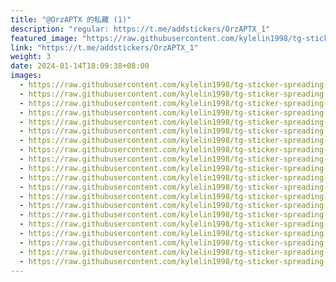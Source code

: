 ```yaml
---
title: "@OrzAPTX 的私藏 (1)"
description: "regular: https://t.me/addstickers/OrzAPTX_1"
featured_image: "https://raw.githubusercontent.com/kylelin1998/tg-sticker-spreading-worldwide-images/main/img/6adfa33e-c93b-4b17-a164-6b6d3906812b.jpg"
link: "https://t.me/addstickers/OrzAPTX_1"
weight: 3
date: 2024-01-14T18:09:38+08:00
images:
  - https://raw.githubusercontent.com/kylelin1998/tg-sticker-spreading-worldwide-images/main/img/6adfa33e-c93b-4b17-a164-6b6d3906812b.jpg
  - https://raw.githubusercontent.com/kylelin1998/tg-sticker-spreading-worldwide-images/main/img/ce401fa1-816f-4646-a53d-4dd4bdd5ce00.jpg
  - https://raw.githubusercontent.com/kylelin1998/tg-sticker-spreading-worldwide-images/main/img/c50af5f9-615c-4e16-b7b8-a10d2a69e299.jpg
  - https://raw.githubusercontent.com/kylelin1998/tg-sticker-spreading-worldwide-images/main/img/23c7fe89-6e6d-4dbf-b871-0d16aa860190.jpg
  - https://raw.githubusercontent.com/kylelin1998/tg-sticker-spreading-worldwide-images/main/img/1527cc5a-2497-487d-a5b3-32eb537a1f25.jpg
  - https://raw.githubusercontent.com/kylelin1998/tg-sticker-spreading-worldwide-images/main/img/85e71c0f-9ca3-4d96-9249-c43196e52fc0.jpg
  - https://raw.githubusercontent.com/kylelin1998/tg-sticker-spreading-worldwide-images/main/img/6b3209f0-5221-4b06-a858-7aabf398c187.jpg
  - https://raw.githubusercontent.com/kylelin1998/tg-sticker-spreading-worldwide-images/main/img/0aca49e4-2eb0-490f-be0e-b17f80ed57ee.jpg
  - https://raw.githubusercontent.com/kylelin1998/tg-sticker-spreading-worldwide-images/main/img/89003079-53ef-433b-9012-02b1bc00fde8.jpg
  - https://raw.githubusercontent.com/kylelin1998/tg-sticker-spreading-worldwide-images/main/img/d6f034ef-2b41-40e8-aba3-8ceabcb44398.jpg
  - https://raw.githubusercontent.com/kylelin1998/tg-sticker-spreading-worldwide-images/main/img/035e1972-ae16-4e23-bd63-1f8844003077.jpg
  - https://raw.githubusercontent.com/kylelin1998/tg-sticker-spreading-worldwide-images/main/img/4223ec80-e3ee-4579-b20e-0b65ecf4a56d.jpg
  - https://raw.githubusercontent.com/kylelin1998/tg-sticker-spreading-worldwide-images/main/img/23bb9750-29b9-4304-b252-bffd4dd87b1d.jpg
  - https://raw.githubusercontent.com/kylelin1998/tg-sticker-spreading-worldwide-images/main/img/05feeb3e-2f8a-4733-9681-e435c718dec3.jpg
  - https://raw.githubusercontent.com/kylelin1998/tg-sticker-spreading-worldwide-images/main/img/be384d1c-4926-4920-bb02-95e142f56cce.jpg
  - https://raw.githubusercontent.com/kylelin1998/tg-sticker-spreading-worldwide-images/main/img/90910786-77c2-448a-8366-0443ea613fe2.jpg
  - https://raw.githubusercontent.com/kylelin1998/tg-sticker-spreading-worldwide-images/main/img/61950397-c135-4fac-a589-027cc175d857.jpg
  - https://raw.githubusercontent.com/kylelin1998/tg-sticker-spreading-worldwide-images/main/img/e04843c0-1df2-4927-91af-ffd6198519dd.jpg
  - https://raw.githubusercontent.com/kylelin1998/tg-sticker-spreading-worldwide-images/main/img/b49d023f-87ad-42bd-9a97-9633484e81e1.jpg
  - https://raw.githubusercontent.com/kylelin1998/tg-sticker-spreading-worldwide-images/main/img/2c3815ea-7c8e-4cfe-a491-e755ad5d439c.jpg
---
```

